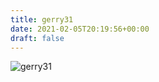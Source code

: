 ```yaml
---
title: gerry31
date: 2021-02-05T20:19:56+00:00
draft: false
---
```


![gerry31](/images/2007.jpeg)

